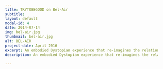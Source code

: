```yaml
---
title: TRYTOBEGOOD on Bel-Air
subtitle: 
layout: default
modal-id: 4
date: 2014-07-14
img: bel-air.jpg
thumbnail: bel-air.jpg
alt: BEL-AIR
project-date: April 2016
excerpt: An embodied Dystopian experience that re-imagines the relationship between ourselves and our work, between the Quantified Self and the Quantified Other, and between quantification and qualification.
description: An embodied Dystopian experience that re-imagines the relationship between ourselves and our work, between the Quantified Self and the Quantified Other, and between quantification and qualification.

---
```

